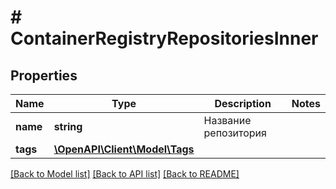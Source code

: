 # # ContainerRegistryRepositoriesInner

## Properties

Name | Type | Description | Notes
------------ | ------------- | ------------- | -------------
**name** | **string** | Название репозитория |
**tags** | [**\OpenAPI\Client\Model\Tags**](Tags.md) |  |

[[Back to Model list]](../../README.md#models) [[Back to API list]](../../README.md#endpoints) [[Back to README]](../../README.md)
